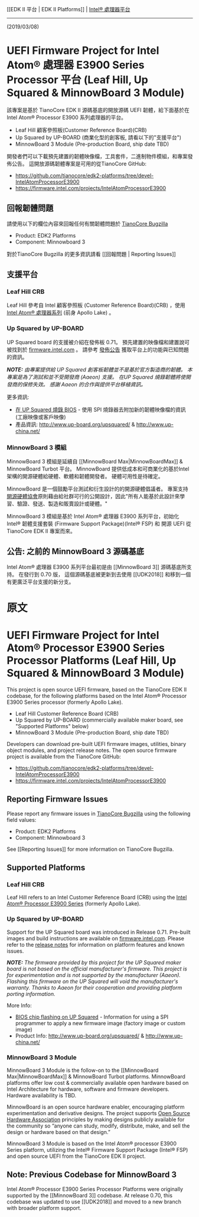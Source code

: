 [[EDK II 平台 | EDK II Platforms]] | [Intel® 處理器平台](https://github.com/Wayne777Chiu/Chinese_Practice_about_TianoCore/wiki/EDK-II-Platforms#intel-processor-platforms)

***

(2019/03/08)

# UEFI Firmware Project for Intel Atom® 處理器 E3900 Series Processor 平台 (Leaf Hill, Up Squared & MinnowBoard 3 Module)

該專案是基於 TianoCore EDK II 源碼基底的開放源碼 UEFI 韌體，給下面基於在 Intel  Atom® Processor E3900 系列處理器的平台。

* Leaf Hill 顧客參照板(Customer Reference Board)(CRB)
* Up Squared by UP-BOARD (商業化型的創客板, 請看以下的"支援平台") 
* MinnowBoard 3 Module (Pre-production Board, ship date TBD)

開發者們可以下載預先建置的韌體映像檔，工具套件，二進制物件模組，和專案發佈公告。 這開放源碼韌體專案是可用的從TianoCore GitHub:

*  https://github.com/tianocore/edk2-platforms/tree/devel-IntelAtomProcessorE3900
*  https://firmware.intel.com/projects/IntelAtomProcessorE3900

## 回報韌體問題

請使用以下的欄位內容來回報任何有關韌體問題於 [TianoCore Bugzilla](https://bugzilla.tianocore.org/)

* Product: EDK2 Platforms
* Component: Minnowboard 3

對於TianoCore Bugzilla 的更多資訊請看 [[回報問題 | Reporting Issues]]

## 支援平台

### Leaf Hill CRB

Leaf Hill 參考自 Intel 顧客參照板 (Customer Reference Board)(CRB) ，使用 [Intel Atom® 處理器系列](https://www.intel.com/content/www/us/en/embedded/products/apollo-lake/overview.html) (前身 Apollo Lake) 。

### Up Squared by UP-BOARD

UP Squared board 的支援被介紹在發佈板 0.71。 預先建置的映像檔和建置說可被找到於 [firmware.intel.com](https://firmware.intel.com/projects/IntelAtomProcessorE3900) 。
請參考 [發佈公告](https://firmware.intel.com/projects/IntelAtomProcessorE3900) 獲取平台上的功能與已知問題的資訊。

_**NOTE:** 由專案提供給 UP Squared 創客板韌體並不是基於官方製造商的韌體。 本專案是為了測試和並不受開發商 (Aaeon) 支援。 在UP Squared 燒錄韌體將使開發商的保修失效。 感謝 Aaeon 的合作與提供平台移植資訊。_

更多資訊:

* [在 UP Squared 燒錄 BIOS](https://wiki.up-community.org/BIOS_chip_flashing_on_UP_Squared) - 使用 SPI 燒錄器去附加新的韌體映像檔的資訊 (工廠映像或客戶映像)
* 產品資訊: http://www.up-board.org/upsquared/ & http://www.up-china.net/

### MinnowBoard 3 模組

MinnowBoard 3 模組是延續自 [[MinnowBoard Max|MinnowBoardMax]] & MinnowBoard Turbot 平台。 MinnowBoard 提供低成本和可商業化的基於Intel 架構的開源硬體給硬體、軟體和韌體開發者。 硬體可用性是待確定。 

MinnowBoard 是一個鼓勵平台測試和衍生設計的的開源硬體倡議者。 專案支持 [開源硬體協會](http://www.oshwa.org/)原則藉由給社群可行的公開設計，因此"所有人能基於此設計來學習、驗證、發送、製造和販賣設計或硬體。"

MinnowBoard 3 模組是基於  Intel Atom® 處理器 E3900 系列平台，初始化  Intel® 韌體支援套裝 (Firmware Support Package)(Intel® FSP) 和 開源 UEFI 從 TianoCore EDK II 專案而來。 

## 公告: 之前的 MinnowBoard 3 源碼基底

Intel Atom® 處理器 E3900 系列平台最初是由 [[MinnowBoard 3]] 源碼基底所支持。 在發行到 0.70 版， 這個源碼基底被更新到去使用 [[UDK2018]] 和移到一個有更廣泛平台支援的新分支。 

# 原文

# UEFI Firmware Project for Intel Atom® Processor E3900 Series Processor Platforms (Leaf Hill, Up Squared & MinnowBoard 3 Module)

This project is open source UEFI firmware, based on the TianoCore EDK II codebase, for the following platforms based on the Intel Atom® Processor E3900 Series processor (formerly Apollo Lake).

* Leaf Hill Customer Reference Board (CRB)
* Up Squared by UP-BOARD (commercially available maker board, see "Supported Platforms" below) 
* MinnowBoard 3 Module (Pre-production Board, ship date TBD)

Developers can download pre-built UEFI firmware images, utilities, binary object modules, and project release notes. The open source firmware project is available from the TianoCore GitHub:

*  https://github.com/tianocore/edk2-platforms/tree/devel-IntelAtomProcessorE3900
*  https://firmware.intel.com/projects/IntelAtomProcessorE3900

## Reporting Firmware Issues

Please report any firmware issues in [TianoCore Bugzilla](https://bugzilla.tianocore.org/) using the following field values:

* Product: EDK2 Platforms
* Component: Minnowboard 3

See [[Reporting Issues]] for more information on TianoCore Bugzilla. 

## Supported Platforms

### Leaf Hill CRB

Leaf Hill refers to an Intel Customer Reference Board (CRB) using the [Intel Atom® Processor E3900 Series](https://www.intel.com/content/www/us/en/embedded/products/apollo-lake/overview.html) (formerly Apollo Lake). 

### Up Squared by UP-BOARD

Support for the UP Squared board was introduced in Release 0.71. Pre-built images and build instructions are available on [firmware.intel.com](https://firmware.intel.com/projects/IntelAtomProcessorE3900). Please refer to the [release notes](https://firmware.intel.com/projects/IntelAtomProcessorE3900) for information on platform features and known issues.

_**NOTE:** The firmware provided by this project for the UP Squared maker board is not based on the official manufacturer's firmware. This project is for experimentation and is not supported by the manufacturer (Aaeon). Flashing this firmware on the UP Squared will void the manufacturer's warranty. Thanks to Aaeon for their cooperation and providing platform porting information._

More Info:
* [BIOS chip flashing on UP Squared](https://wiki.up-community.org/BIOS_chip_flashing_on_UP_Squared) - Information for using a SPI programmer to apply a new firmware image (factory image or custom image)
* Product Info: http://www.up-board.org/upsquared/ & http://www.up-china.net/

### MinnowBoard 3 Module

MinnowBoard 3 Module is the follow-on to the [[MinnowBoard Max|MinnowBoardMax]] & MinnowBoard Turbot platforms. MinnowBoard platforms offer low cost & commercially available open hardware based on Intel Architecture for hardware, software and firmware developers. Hardware availability is TBD.

MinnowBoard is an open source hardware enabler, encouraging platform experimentation and derivative designs. The project supports [Open Source Hardware Association](http://www.oshwa.org/) principles by making designs publicly available for the community so “anyone can study, modify, distribute, make, and sell the design or hardware based on that design.”

MinnowBoard 3 Module is based on the Intel Atom® processor E3900 Series platform, utilizing the Intel® Firmware Support Package (Intel® FSP) and open source UEFI from the TianoCore EDK II project. 

## Note: Previous Codebase for MinnowBoard 3

Intel Atom® Processor E3900 Series Processor Platforms were originally supported by the [[MinnowBoard 3]] codebase. At release 0.70, this codebase was updated to use [[UDK2018]] and moved to a new branch with broader platform support.